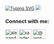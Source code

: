 <a href="https://git.io/typing-svg"><img src="https://readme-typing-svg.demolab.com?font=Fira+Code&size=30&pause=1000&center=true&vCenter=true&random=false&width=435&lines=Hi%2C+i'm+Weasel%F0%9F%91%8B+" alt="Typing SVG" /></a>
![](https://leetcard.WonderWeasel01.cool/leetcode?site=cn)
  

<h3 align="left">Connect with me:</h3>
<p align="left">
<a href="https://fb.com/alexander.wentzel.1" target="blank"><img align="center" src="https://raw.githubusercontent.com/rahuldkjain/github-profile-readme-generator/master/src/images/icons/Social/facebook.svg" alt="alexander.wentzel.1" height="30" width="40" /></a>
<a href="https://instagram.com/xanderwentzel" target="blank"><img align="center" src="https://raw.githubusercontent.com/rahuldkjain/github-profile-readme-generator/master/src/images/icons/Social/instagram.svg" alt="xanderwentzel" height="30" width="40" /></a>
<a href="https://www.youtube.com/channel/UCYZu9_zI2dkfo-yIhvwUyfA" target="blank"><img align="center" src="https://raw.githubusercontent.com/rahuldkjain/github-profile-readme-generator/master/src/images/icons/Social/youtube.svg" alt="@wonderweasel110" height="30" width="40" /></a>
</p>
